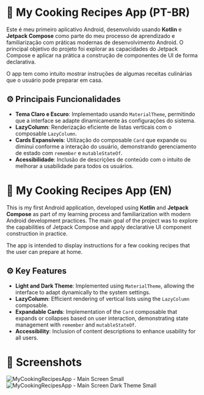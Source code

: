 # 📱 My Cooking Recipes App (PT-BR)

Este é meu primeiro aplicativo Android, desenvolvido usando **Kotlin** e **Jetpack Compose** como parte do meu processo de aprendizado e familiarização com práticas modernas de desenvolvimento Android. O principal objetivo do projeto foi explorar as capacidades do Jetpack Compose e aplicar na prática a construção de componentes de UI de forma declarativa.

O app tem como intuito mostrar instruções de algumas receitas culinárias que o usuário pode preparar em casa. 


## ⚙️ Principais Funcionalidades
- **Tema Claro e Escuro**: Implementado usando `MaterialTheme`, permitindo que a interface se adapte dinamicamente às configurações do sistema.
- **LazyColumn**: Renderização eficiente de listas verticais com o composable `LazyColumn`.
- **Cards Expansíveis**: Utilização do composable `Card` que expande ou diminui conforme a interação do usuário, demonstrando gerenciamento de estado com `remember` e `mutableStateOf`.
- **Acessibilidade**: Inclusão de descrições de conteúdo com o intuito de melhorar a usabilidade para todos os usuários.


# 📱 My Cooking Recipes App (EN)

This is my first Android application, developed using **Kotlin** and **Jetpack Compose** as part of my learning process and familiarization with modern Android development practices. The main goal of the project was to explore the capabilities of Jetpack Compose and apply declarative UI component construction in practice.

The app is intended to display instructions for a few cooking recipes that the user can prepare at home.


## ⚙️ Key Features
- **Light and Dark Theme**: Implemented using `MaterialTheme`, allowing the interface to adapt dynamically to the system settings.
- **LazyColumn**: Efficient rendering of vertical lists using the `LazyColumn` composable.
- **Expandable Cards**: Implementation of the `Card` composable that expands or collapses based on user interaction, demonstrating state management with `remember` and `mutableStateOf`.
- **Accessibility**: Inclusion of content descriptions to enhance usability for all users.


# 📸 Screenshots
![MyCookingRecipesApp - Main Screen Small](https://github.com/user-attachments/assets/b106d1b7-bb3b-4b5a-b75e-a0bd46b1524a) ![MyCookingRecipesApp - Main Screen Dark Theme Small](https://github.com/user-attachments/assets/2055ec78-c466-464c-8e18-40494af21d4e)
